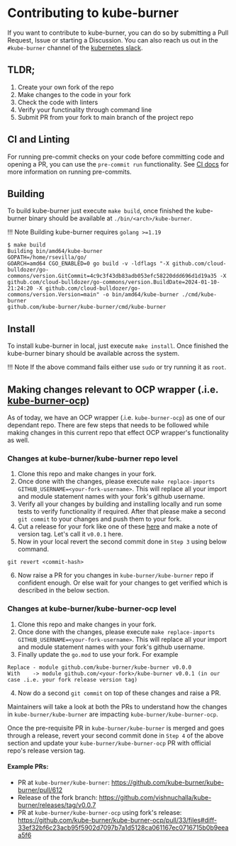 # Contributing to kube-burner

If you want to contribute to kube-burner, you can do so by submitting a Pull Request, Issue or starting a Discussion.
You can also reach us out in the `#kube-burner` channel of the [kubernetes slack](https://kubernetes.slack.com/messages/kube-burner).

## TLDR;

1. Create your own fork of the repo
2. Make changes to the code in your fork
3. Check the code with linters
4. Verify your functinality through command line
5. Submit PR from your fork to main branch of the project repo

## CI and Linting

For running pre-commit checks on your code before committing code and opening a PR, you can use the `pre-commit run` functionality.  See [CI docs](https://kube-burner.github.io/kube-burner/latest/contributing/pullrequest/#running-local-pre-commit) for more information on running pre-commits.

## Building

To build kube-burner just execute `make build`, once finished the kube-burner binary should be available at `./bin/<arch>/kube-burner`.

!!! Note
    Building kube-burner requires `golang >=1.19`

```console
$ make build
Building bin/amd64/kube-burner
GOPATH=/home/rsevilla/go/
GOARCH=amd64 CGO_ENABLED=0 go build -v -ldflags "-X github.com/cloud-bulldozer/go-commons/version.GitCommit=4c9c3f43db83adb053efc58220ddd696d1d19a35 -X github.com/cloud-bulldozer/go-commons/version.BuildDate=2024-01-10-21:24:20 -X github.com/cloud-bulldozer/go-commons/version.Version=main" -o bin/amd64/kube-burner ./cmd/kube-burner
github.com/kube-burner/kube-burner/cmd/kube-burner
```

## Install

To install kube-burner in local, just execute `make install`. Once finished the kube-burner binary should be available across the system.

!!! Note
    If the above command fails either use `sudo` or try running it as `root`.

## Making changes relevant to OCP wrapper (.i.e. [kube-burner-ocp](https://github.com/kube-burner/kube-burner-ocp))

As of today, we have an OCP wrapper (.i.e. `kube-burner-ocp`) as one of our dependant repo. There are few steps that needs to be followed while making changes in this current repo that effect OCP wrapper's functionality as well.

### Changes at kube-burner/kube-burner repo level

1. Clone this repo and make changes in your fork.
2. Once done with the changes, please execute `make replace-imports GITHUB_USERNAME=<your-fork-username>`. This will replace all your import and module statement names with your fork's github username.
3. Verify all your changes by building and installing locally and run some tests to verify functionality if required. After that please make a second `git commit` to your changes and push them to your fork.
4. Cut a release for your fork like one of these [here](https://github.com/kube-burner/kube-burner/releases) and make a note of version tag. Let's call it `v0.0.1` here.
5. Now in your local revert the second commit done in `Step 3` using below command.
```
git revert <commit-hash>
```
6. Now raise a PR for you changes in `kube-burner/kube-burner` repo if confident enough. Or else wait for your changes to get verified which is described in the below section.

### Changes at kube-burner/kube-burner-ocp level

1. Clone this repo and make changes in your fork.
2. Once done with the changes, please execute `make replace-imports GITHUB_USERNAME=<your-fork-username>`. This will replace all your import and module statement names with your fork's github username.  
3. Finally update the `go.mod` to use your fork. For example
```
Replace - module github.com/kube-burner/kube-burner v0.0.0
With    -> module github.com/<your-fork>/kube-burner v0.0.1 (in our case .i.e. your fork release version tag)
```
4. Now do a second `git commit` on top of these changes and raise a PR. 

Maintainers will take a look at both the PRs to understand how the changes in `kube-burner/kube-burner` are impacting `kube-burner/kube-burner-ocp`.

Once the pre-requisite PR in `kube-burner/kube-burner` is merged and goes through a release, revert your second commit done in `Step 4` of the above section and update your `kube-burner/kube-burner-ocp` PR with official repo's release version tag.

#### Example PRs:    
* PR at `kube-burner/kube-burner`: https://github.com/kube-burner/kube-burner/pull/612    
* Release of the fork branch: https://github.com/vishnuchalla/kube-burner/releases/tag/v0.0.7     
* PR at `kube-burner/kube-burner-ocp` using fork's release: https://github.com/kube-burner/kube-burner-ocp/pull/33/files#diff-33ef32bf6c23acb95f5902d7097b7a1d5128ca061167ec0716715b0b9eeaa5f6